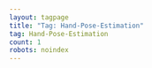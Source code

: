 ```yaml
---
layout: tagpage
title: "Tag: Hand-Pose-Estimation"
tag: Hand-Pose-Estimation
count: 1
robots: noindex
---
```

